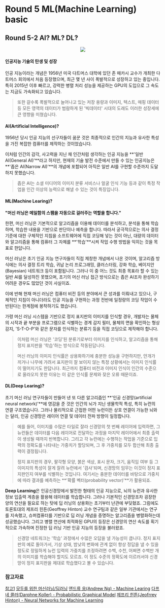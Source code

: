 # Round 5 ML(Machine Learning) basic

## Round 5-2 AI? ML? DL?

<div align=center>

![](assets/aimldl.png)

</div>

#### 인공지능 기술의 탄생 및 성장

인공 지능이라는 개념은 1956년 미국 다트머스 대학에 있던 존 매카시 교수가 개최한 다트머스 회의에서 처음 등장했으며, 최근 몇 년 사이 폭발적으로 성장하고 있는 중입니다. 특히 2015년 이후 빠르고, 강력한 병렬 처리 성능을 제공하는 GPU의 도입으로 그 속도는 지금도 가속화되고 있습니다.

> 또한 갈수록 폭발적으로 늘어나고 있는 저장 용량과 이미지, 텍스트, 매핑 데이터 등 모든 영역의 데이터가 범람하게 된 '빅데이터' 시대의 도래도 이러한 성장세에 큰 영향을 미쳤습니다.

#### AI(Artificial Intelligence)?

1956년 당시 인공 지능의 선구자들이 꿈꾼 것은 최종적으로 인간의 지능과 유사한 특성을 가진 복잡한 컴퓨터를 제작하는 것이었습니다.

이처럼 인간의 감각, 사고력을 지닌 채 인간처럼 생각하는 인공 지능을 **'일반 AI(General AI)'**라고 하지만, 현재의 기술 발전 수준에서 만들 수 있는 인공지능은 **'좁은 AI(Narrow AI)'**의 개념에 포함되어 아직은 일반 AI를 구현할 수준까지 도달하지 못했습니다.

> 좁은 AI는 소셜 미디어의 이미지 분류 서비스나 얼굴 인식 기능 등과 같이 특정 작업을 인간 이상의 능력으로 해낼 수 있는 것이 특징입니다.

#### ML(Machine Learing)?

**"머신 러닝은 메일함의 스팸을 자동으로 걸러주는 역할을 합니다."**

한편, 머신 러닝은 기본적으로 알고리즘을 이용해 데이터를 분석하고, 분석을 통해 학습하며, 학습한 내용을 기반으로 판단이나 예측을 합니다. 따라서 궁극적으로는 의사 결정 기준에 대한 구체적인 지침을 소프트웨어에 직접 코딩해 넣는 것이 아닌, 대량의 데이터와 알고리즘을 통해 컴퓨터 그 자체를 **'학습'**시켜 작업 수행 방법을 익히는 것을 목표로 한답니다.

머신 러닝은 초기 인공 지능 연구자들이 직접 제창한 개념에서 나온 것이며, 알고리즘 방식에는 의사 결정 트리 학습, 귀납 논리 프로그래밍, 클러스터링, 강화 학습, 베이지안(Bayesian) 네트워크 등이 포함됩니다. 그러나 이 중 어느 것도 최종 목표라 할 수 있는 일반 AI를 달성하진 못했으며, 초기의 머신 러닝 접근 방식으로는 좁은 AI조차 완성하기 어려운 경우도 많았던 것이 사실이죠.

이에 반해 현재 머신 러닝은 컴퓨터 비전 등의 분야에서 큰 성과를 이뤄내고 있으나, 구체적인 지침이 아니더라도 인공 지능을 구현하는 과정 전반에 일정량의 코딩 작업이 수반된다는 한계점에 봉착하기도 했습니다.

가령 머신 러닝 시스템을 기반으로 정지 표지판의 이미지를 인식할 경우, 개발자는 물체의 시작과 끝 부분을 프로그램으로 식별하는 경계 감지 필터, 물체의 면을 확인하는 형상 감지, 'S-T-O-P'와 같은 문자를 인식하는 분류기 등을 직접 코딩으로 제작해야 합니다.

> 이처럼 머신 러닝은 '코딩'된 분류기로부터 이미지를 인식하고, 알고리즘을 통해 정지 표지판을 '학습'하는 방식으로 작동된답니다.
>
> 머신 러닝의 이미지 인식률은 상용화하기에 충분한 성능을 구현하지만, 안개가 끼거나 나무에 가려서 표지판이 잘 보이지 않는 특정 상황에서는 이미지 인식률이 떨어지기도 한답니다. 최근까지 컴퓨터 비전과 이미지 인식이 인간의 수준으로 올라오지 못한 이유는 이 같은 인식률 문제와 잦은 오류 때문이죠.

#### DL(Deep Learing)?

초기 머신 러닝 연구자들이 만들어 낸 또 다른 알고리즘인 **'인공 신경망(artificial neural network)'**에 영감을 준 것은 인간의 뇌가 지닌 생물학적 특성, 특히 뉴런의 연결 구조였습니다. 그러나 물리적으로 근접한 어떤 뉴런이든 상호 연결이 가능한 뇌와는 달리, 인공 신경망은 레이어 연결 및 데이터 전파 방향이 일정합니다.

> 예를 들어, 이미지를 수많은 타일로 잘라 신경망의 첫 번째 레이어에 입력하면, 그 뉴런들은 데이터를 다음 레이어로 전달하는 과정을 마지막 레이어에서 최종 출력이 생성될 때까지 반복합니다. 그리고 각 뉴런에는 수행하는 작업을 기준으로 입력의 정확도를 나타내는 가중치가 할당되며, 그 후 가중치를 모두 합산해 최종 출력이 결정됩니다.
>
> 정지 표지판의 경우, 팔각형 모양, 붉은 색상, 표시 문자, 크기, 움직임 여부 등 그 이미지의 특성이 잘게 잘려 뉴런에서 '검사'되며, 신경망의 임무는 이것이 정지 표지판인지 여부를 식별하는 것입니다. 여기서는 충분한 데이터를 바탕으로 가중치에 따라 결과를 예측하는 **'확률 벡터(probability vector)'**가 활용되죠.

**Deep Learning**은 인공신경망에서 발전한 형태의 인공 지능으로, 뇌의 뉴런과 유사한 정보 입출력 계층을 활용해 데이터를 학습합니다. 그러나 기본적인 신경망조차 굉장한 양의 연산을 필요로 하는 탓에 딥 러닝의 상용화는 초기부터 난관에 부딪혔죠. 그럼에도 토론토대의 제프리 힌튼(Geoffrey Hinton) 교수 연구팀과 같은 일부 기관에서는 연구를 지속했고, 슈퍼컴퓨터를 기반으로 딥 러닝 개념을 증명하는 알고리즘을 병렬화하는데 성공했습니다. 그리고 병렬 연산에 최적화된 GPU의 등장은 신경망의 연산 속도를 획기적으로 가속하며 진정한 딥 러닝 기반 인공 지능의 등장을 불러왔죠.

> 신경망 네트워크는 '학습' 과정에서 수많은 오답을 낼 가능성이 큽니다. 정지 표지판의 예로 돌아가서, 기상 상태, 밤낮의 변화에 관계 없이 항상 정답을 낼 수 있을 정도로 정밀하게 뉴런 입력의 가중치를 조정하려면 수백, 수천, 어쩌면 수백만 개의 이미지를 학습해야 할지도 모르죠. 이 정도 수준의 정확도에 이르러서야 신경망이 정지 표지판을 제대로 학습했다고 볼 수 있습니다.



### 참고자료

[참고1][1]
[모두를 위한 머신러닝/딥러닝][2]
[앤드류 응(Andrew Ng) - Machine Learing][3]
[다프네 콜러(Darphne Koller) - Probabilistic Graphical Model][4]
[제프리 힌튼(Jeofrrey Hinton) - Neural Networks for Machine Learning][5]

[1]: http://blogs.nvidia.co.kr/2016/08/03/difference_ai_learning_machinelearning/
[2]: https://hunkim.github.io/ml/
[3]: https://www.coursera.org/learn/machine-learning
[4]: https://www.coursera.org/learn/probabilistic-graphical-models
[5]: https://www.coursera.org/learn/neural-networks

